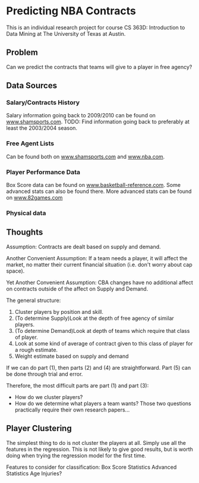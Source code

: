 # Predicting NBA Contracts

This is an individual research project for course CS 363D: Introduction to Data Mining
at The University of Texas at Austin.

## Problem
Can we predict the contracts that teams will give to a player in free agency?

## Data Sources
### Salary/Contracts History 
Salary information going back to 2009/2010 can be found on www.shamsports.com.
TODO: Find information going back to preferably at least the 2003/2004 season.
### Free Agent Lists
Can be found both on www.shamsports.com and www.nba.com.
### Player Performance Data
Box Score data can be found on www.basketball-reference.com.
Some advanced stats can also be found there.
More advanced stats can be found on www.82games.com
### Physical data

## Thoughts
Assumption: Contracts are dealt based on supply and demand.

Another Convenient Assumption: If a team needs a player, it will affect the market,
    no matter their current financial situation (i.e. don't worry about cap space).

Yet Another Convenient Assumption: CBA changes have no additional affect on contracts 
    outside of the affect on Supply and Demand.
    
The general structure:
1. Cluster players by position and skill.
2. (To determine Supply)Look at the depth of free agency of similar players.
3. (To determine Demand)Look at depth of teams which require that class of player.
4. Look at some kind of average of contract given to this class of player for a rough estimate.
5. Weight estimate based on supply and demand

If we can do part (1), then parts (2) and (4) are straightforward. Part (5) can be done through trial and error.

Therefore, the most difficult parts are part (1) and part (3):
* How do we cluster players?
* How do we determine what players a team wants?
Those two questions practically require their own research papers...

## Player Clustering

The simplest thing to do is not cluster the players at all. Simply use all the features in the regression.
This is not likely to give good results, but is worth doing when trying the regression model for the first time.

Features to consider for classification:
Box Score Statistics
Advanced Statistics
Age
Injuries?
